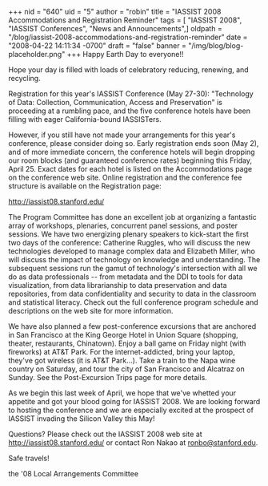 +++
nid = "640"
uid = "5"
author = "robin"
title = "IASSIST 2008 Accommodations and Registration Reminder"
tags = [ "IASSIST 2008", "IASSIST Conferences", "News and Announcements",]
oldpath = "/blog/iassist-2008-accommodations-and-registration-reminder"
date = "2008-04-22 14:11:34 -0700"
draft = "false"
banner = "/img/blog/blog-placeholder.png"
+++
Happy Earth Day to everyone!!

Hope your day is filled with loads of celebratory reducing, renewing,
and recycling.

Registration for this year's IASSIST Conference (May 27-30):
"Technology of Data: Collection, Communication, Access and
Preservation" is proceeding at a rumbling pace, and the five conference
hotels have been filling with eager California-bound IASSISTers.

However, if you still have not made your arrangements for this year's
conference, please consider doing so. Early registration ends soon (May
2), and of more immediate concern, the conference hotels will begin
dropping our room blocks (and guaranteed conference rates) beginning
this Friday, April 25. Exact dates for each hotel is listed on the
Accommodations page on the conference web site. Online registration and
the conference fee structure is available on the Registration page:

<http://iassist08.stanford.edu/>

The Program Committee has done an excellent job at organizing a
fantastic array of workshops, plenaries, concurrent panel sessions, and
poster sessions. We have two energizing plenary speakers to kick-start
the first two days of the conference: Catherine Ruggles, who will
discuss the new technologies developed to manage complex data and
Elizabeth Miller, who will discuss the impact of technology on knowledge
and understanding. The subsequent sessions run the gamut of
technology's intersection with all we do as data professionals -- from
metadata and the DDI to tools for data visualization, from data
librarianship to data preservation and data repositories, from data
confidentiality and security to data in the classroom and statistical
literacy. Check out the full conference program schedule and
descriptions on the web site for more information.

We have also planned a few post-conference excursions that are anchored
in San Francisco at the King George Hotel in Union Square (shopping,
theater, restaurants, Chinatown). Enjoy a ball game on Friday night
(with fireworks) at AT&T Park. For the internet-addicted, bring your
laptop, they've got wireless (it is AT&T Park...). Take a train to the
Napa wine country on Saturday, and tour the city of San Francisco and
Alcatraz on Sunday. See the Post-Excursion Trips page for more details.

As we begin this last week of April, we hope that we've whetted your
appetite and got your blood going for IASSIST 2008. We are looking
forward to hosting the conference and we are especially excited at the
prospect of IASSIST invading the Silicon Valley this May!

Questions? Please check out the IASSIST 2008 web site at
<http://iassist08.stanford.edu/> or contact Ron Nakao at
ronbo@stanford.edu.

Safe travels!

the '08 Local Arrangements Committee
